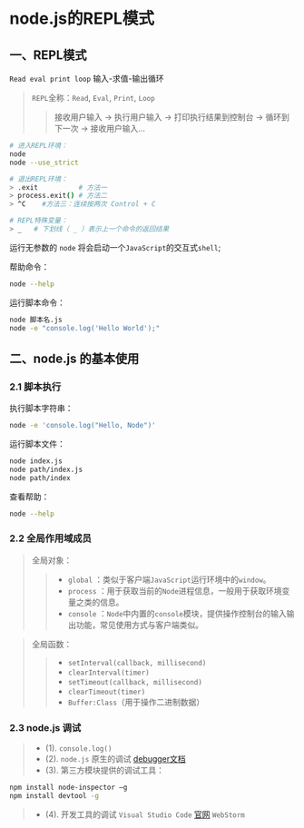 # node.js的REPL模式
## 一、REPL模式
`Read eval print loop`  输入-求值-输出循环

>`REPL`全称：`Read`, `Eval`, `Print`, `Loop`
>>接收用户输入 -> 执行用户输入 -> 打印执行结果到控制台 -> 循环到下一次 -> 接收用户输入...

```bash
# 进入REPL环境：
node  
node --use_strict

# 退出REPL环境：
> .exit          # 方法一
> process.exit() # 方法二
> ^C    #方法三：连续按两次 Control + C 

# REPL特殊变量：
> _   # 下划线（ _ ）表示上一个命令的返回结果
```

运行无参数的 `node` 将会启动一个`JavaScript`的交互式`shell`;

帮助命令：
```bash
node --help 
```
运行脚本命令： 
```bash
node 脚本名.js
node -e "console.log('Hello World');"
```

## 二、node.js 的基本使用
### 2.1 脚本执行

执行脚本字符串：
```bash
node -e 'console.log("Hello, Node")'
```

运行脚本文件：
```bash
node index.js
node path/index.js
node path/index
```

查看帮助：
```bash
node --help
```

### 2.2 全局作用域成员

>全局对象：
>>- `global` ：类似于客户端`JavaScript`运行环境中的`window`。
>>- `process` ：用于获取当前的`Node`进程信息，一般用于获取环境变量之类的信息。
>>- `console` ：`Node`中内置的`console`模块，提供操作控制台的输入输出功能，常见使用方式与客户端类似。

>全局函数：
>>- `setInterval(callback, millisecond)`
>>- `clearInterval(timer)`
>>- `setTimeout(callback, millisecond)`
>>- `clearTimeout(timer)`
>>- `Buffer:Class`（用于操作二进制数据）


### 2.3 node.js 调试

>- (1). `console.log()`
>- (2). `node.js` 原生的调试 [debugger文档](https://nodejs.org/api/debugger.html)
>- (3). 第三方模块提供的调试工具：
```bash
npm install node-inspector –g
npm install devtool -g
```
>- (4). 开发工具的调试
`Visual Studio Code`  [官网](https://code.visualstudio.com)
`WebStorm`